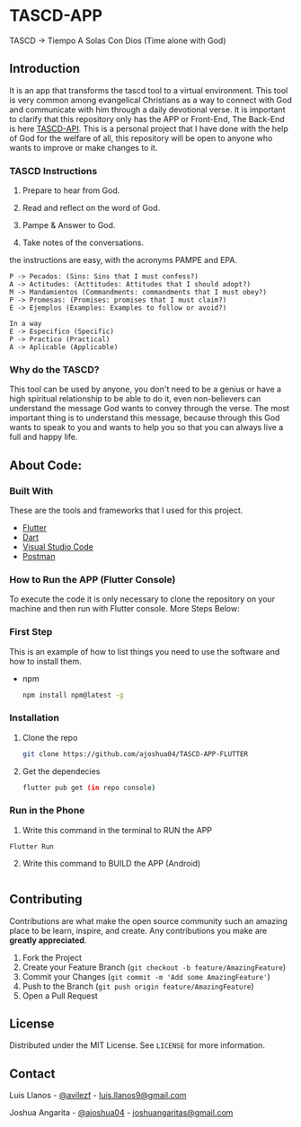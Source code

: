 # TASCD-APP
TASCD -> Tiempo A Solas Con Dios (Time alone with God)

## Introduction
It is an app that transforms the tascd tool to a virtual environment. 
This tool is very common among evangelical Christians as a way to connect with God and communicate with him through a daily devotional verse. 
It is important to clarify that this repository only has the APP or Front-End, The Back-End is here [TASCD-API](https://github.com/Avilezf/TASCD-API). This is a personal project that 
I have done with the help of God for the welfare of all, this repository will be open to anyone who wants to improve or make changes to it.

### TASCD Instructions
1. Prepare to hear from God.

2. Read and reflect on the word of God.

3. Pampe & Answer to God.

4. Take notes of the conversations.

the instructions are easy, with the acronyms PAMPE and EPA.
```
P -> Pecados: (Sins: Sins that I must confess?)
A -> Actitudes: (Acttitudes: Attitudes that I should adopt?)
M -> Mandamientos (Commandments: commandments that I must obey?)
P -> Promesas: (Promises: promises that I must claim?)
E -> Ejemplos (Examples: Examples to follow or avoid?)

In a way
E -> Especifico (Specific)
P -> Practico (Practical)
A -> Aplicable (Applicable)
```
### Why do the TASCD?
This tool can be used by anyone, you don't need to be a genius or have a high spiritual relationship to be able to do it, 
even non-believers can understand the message God wants to convey through the verse. The most important thing is to understand this message, 
because through this God wants to speak to you and wants to help you so that you can always live a full and happy life.

## About Code:

### Built With
These are the tools and frameworks that I used for this project.
* [Flutter](https://ionicframework.com/)
* [Dart](https://angular.io/)
* [Visual Studio Code](https://code.visualstudio.com/)
* [Postman](https://www.postman.com/)

### How to Run the APP (Flutter Console)
To execute the code it is only necessary to clone the repository on your machine and then run with Flutter console. More Steps Below:

### First Step

This is an example of how to list things you need to use the software and how to install them.
* npm
  ```sh
  npm install npm@latest -g
  ```

### Installation

1. Clone the repo
   ```sh
   git clone https://github.com/ajoshua04/TASCD-APP-FLUTTER
   ```
2. Get the dependecies
   ```sh
   flutter pub get (in repo console)
   ```

### Run in the Phone
1. Write this command in the terminal to RUN the APP
```
Flutter Run
```
2. Write this command to BUILD the APP (Android)
```

```




<!-- CONTRIBUTING -->
## Contributing

Contributions are what make the open source community such an amazing place to be learn, inspire, and create. Any contributions you make are **greatly appreciated**.

1. Fork the Project
2. Create your Feature Branch (`git checkout -b feature/AmazingFeature`)
3. Commit your Changes (`git commit -m 'Add some AmazingFeature'`)
4. Push to the Branch (`git push origin feature/AmazingFeature`)
5. Open a Pull Request



<!-- LICENSE -->
## License

Distributed under the MIT License. See `LICENSE` for more information.



<!-- CONTACT -->
## Contact

Luis Llanos - [@avilezf](https://www.linkedin.com/in/avilezf/) - luis.llanos9@gmail.com

Joshua Angarita - [@ajoshua04](https://www.linkedin.com/in/joshua-angarita-mobile-development/) - joshuangaritas@gmail.com
